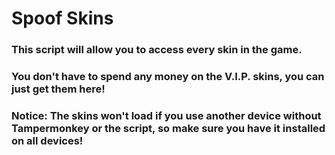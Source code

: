 # Spoof Skins
### This script will allow you to access every skin in the game.
### You don't have to spend any money on the V.I.P. skins, you can just get them here!
### Notice:  The skins won't load if you use another device without Tampermonkey or the script, so make sure you have it installed on all devices!
